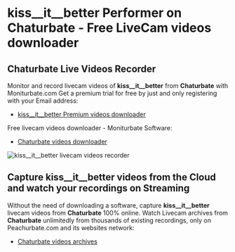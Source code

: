 # kiss__it__better Performer on Chaturbate - Free LiveCam videos downloader

## Chaturbate Live Videos Recorder

Monitor and record livecam videos of **kiss__it__better** from **Chaturbate** with Moniturbate.com
Get a premium trial for free by just and only registering with your Email address:
* [kiss__it__better Premium videos downloader](https://moniturbate.com/request-demo-licence-key.html)

Free livecam videos downloader - Moniturbate Software:
* [Chaturbate videos downloader](https://moniturbate.com/moniturbate-download-software.html)

![kiss__it__better livecam videos recorder](https://peachurnet.com/templates/moniturbate-software.png)


## Capture kiss__it__better videos from the Cloud and watch your recordings on Streaming

Without the need of downloading a software, capture **kiss__it__better** livecam videos from **Chaturbate** 100% online.
Watch Livecam archives from **Chaturbate** unlimitedly from thousands of existing recordings, only on Peachurbate.com and its websites network:
* [Chaturbate videos archives](https://peachurnet.com/)